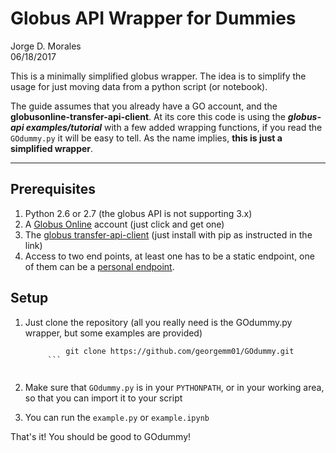 Globus API Wrapper for Dummies
===
Jorge D. Morales<br>
06/18/2017<br>

This is a minimally simplified globus wrapper. The idea is to simplify the usage for just moving data from a python script (or notebook). 

The guide assumes that you already have a GO account, and the **globusonline-transfer-api-client**. 
At its core this code is using the ***globus-api examples/tutorial*** with a few added wrapping functions, if you read the ```GOdummy.py``` it will be easy to tell. As the name implies, **this is just a simplified wrapper**. 


---
## Prerequisites

1. Python 2.6 or 2.7 (the globus API is not supporting 3.x)
2. A [Globus Online](https://www.globus.org/app/account) account (just click and get one)
3. The [globus transfer-api-client](https://github.com/globusonline/transfer-api-client-python) (just install with pip as instructed in the link)
4. Access to two end points, at least one has to be a static endpoint, one of them can be a [personal endpoint](https://www.globus.org/globus-connect-personal).

## Setup

1. Just clone the repository (all you really need is the GOdummy.py wrapper, but some examples are provided)
   ``` 
            git clone https://github.com/georgemm01/GOdummy.git
	    ```
    
2. Make sure that ```GOdummy.py``` is in your ```PYTHONPATH```, or in your working area, so that you can import it to your script

3. You can run the ```example.py``` or ```example.ipynb```

That's it! You should be good to GOdummy!


